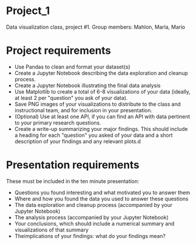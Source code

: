 # Project_1
Data visualization class, project #1.  Group members: Mahlon, Marla, Mario


# Project requirements
- Use Pandas to clean and format your dataset(s)
- Create a Jupyter Notebook describing the data exploration and cleanup process.
- Create a Jupyter Notebook illustrating the final data analysis
- Use Matplotlib to create a total of 6-8 visualizations of your data (ideally, at least 2 per "question" you ask of your data).
- Save PNG images of your visualizations to distribute to the class and instructional team, and for inclusion in your presentation.
- (Optional) Use at least one API, if you can find an API with data pertinent to your primary research questions.
- Create a write-up summarizing your major findings.  This should include a heading for each "question" you asked of your data and a short description of your findings and any relevant plots.d


# Presentation requirements
These must be included in the ten minute presentation:
- Questions you found interesting and what motivated you to answer them
- Where and how you found the data you used to answer these questions
- The data exploration and cleanup process (accompanied by your Jupyter Notebook)
- The analysis process (accompanied by your Jupyter Notebook)
- Your conclusions, which should include a numerical summary and visualizations of that summary
- Theimplications of your findings: what do your findings mean?